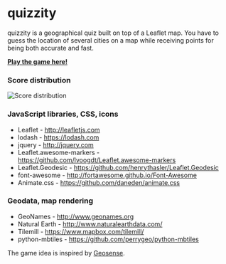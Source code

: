 # quizzity

quizzity is a geographical quiz built on top of a Leaflet map. You have to guess the location of several cities on a map while receiving points for being both accurate and fast.

[**Play the game here!**](https://david-peter.de/quizzity/)

### Score distribution
![Score distribution](https://raw.githubusercontent.com/sharkdp/quizzity/master/statistics/histogram.png)

### JavaScript libraries, CSS, icons
* Leaflet - http://leafletjs.com
* lodash - https://lodash.com
* jquery - http://jquery.com
* Leaflet.awesome-markers - https://github.com/lvoogdt/Leaflet.awesome-markers
* Leaflet.Geodesic - https://github.com/henrythasler/Leaflet.Geodesic
* font-awesome - http://fortawesome.github.io/Font-Awesome
* Animate.css - https://github.com/daneden/animate.css

### Geodata, map rendering
* GeoNames - http://www.geonames.org
* Natural Earth - http://www.naturalearthdata.com/
* Tilemill - https://www.mapbox.com/tilemill/
* python-mbtiles - https://github.com/perrygeo/python-mbtiles

The game idea is inspired by [Geosense](http://www.geosense.net/).
